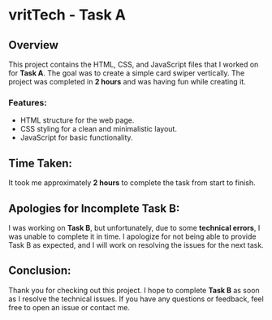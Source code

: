 # vritTech - Task A

## Overview
This project contains the HTML, CSS, and JavaScript files that I worked on for **Task A**. The goal was to create a simple card swiper vertically. The project was completed in **2 hours** and was having fun while creating it.

### Features:
- HTML structure for the web page.
- CSS styling for a clean and minimalistic layout.
- JavaScript for basic functionality. 

## Time Taken:
It took me approximately **2 hours** to complete the task from start to finish.

## Apologies for Incomplete Task B:
I was working on **Task B**, but unfortunately, due to some **technical errors**, I was unable to complete it in time. I apologize for not being able to provide Task B as expected, and I will work on resolving the issues for the next task.

## Conclusion:
Thank you for checking out this project. I hope to complete **Task B** as soon as I resolve the technical issues. If you have any questions or feedback, feel free to open an issue or contact me.
